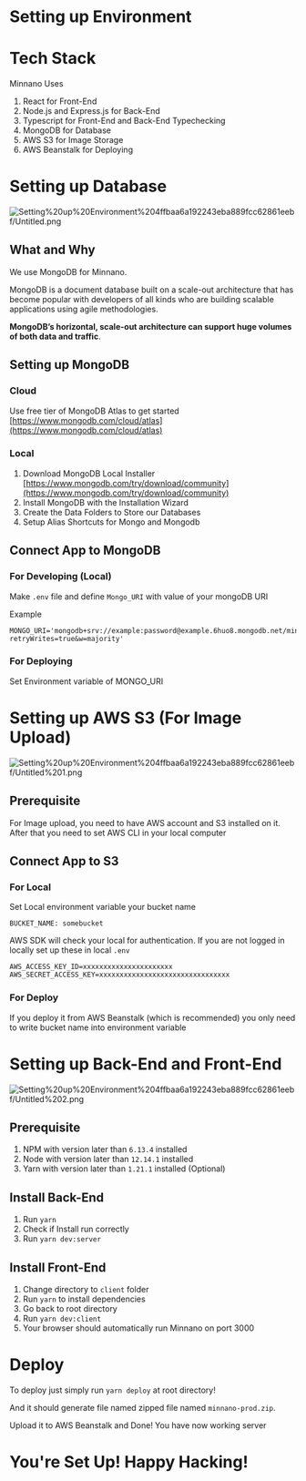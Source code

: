 # Setting up Environment

# Tech Stack

Minnano Uses

1. React for Front-End
2. Node.js and Express.js for Back-End
3. Typescript for Front-End and Back-End  Typechecking
4. MongoDB for Database
5. AWS S3 for Image Storage
6. AWS Beanstalk for Deploying

# Setting up Database

![Setting%20up%20Environment%204ffbaa6a192243eba889fcc62861eebf/Untitled.png](Setting%20up%20Environment%204ffbaa6a192243eba889fcc62861eebf/Untitled.png)

## What and Why

We use MongoDB for Minnano. 

MongoDB is a document database built on a scale-out architecture that has become popular with developers of all kinds who are building scalable applications using agile methodologies.

**MongoDB’s horizontal, scale-out architecture can support huge volumes of both data and traffic**.

## Setting up MongoDB

### Cloud

Use free tier of MongoDB Atlas to get started [https://www.mongodb.com/cloud/atlas](https://www.mongodb.com/cloud/atlas)

### Local

1. Download MongoDB Local Installer [https://www.mongodb.com/try/download/community](https://www.mongodb.com/try/download/community)
2. Install MongoDB with the Installation Wizard
3. Create the Data Folders to Store our Databases
4. Setup Alias Shortcuts for Mongo and Mongodb

## Connect App to MongoDB

### For Developing (Local)

Make `.env` file and define `Mongo_URI` with value of your mongoDB URI

Example

```
MONGO_URI='mongodb+srv://example:password@example.6huo8.mongodb.net/minnanodb?retryWrites=true&w=majority'
```

### For Deploying

Set Environment variable of MONGO_URI

# Setting up AWS S3 (For Image Upload)

![Setting%20up%20Environment%204ffbaa6a192243eba889fcc62861eebf/Untitled%201.png](Setting%20up%20Environment%204ffbaa6a192243eba889fcc62861eebf/Untitled%201.png)

## Prerequisite

For Image upload, you need to have AWS account and S3 installed on it.  After that you need to set AWS CLI in your local computer

## Connect App to S3

### For Local

Set Local environment variable your bucket name

```
BUCKET_NAME: somebucket
```

AWS SDK will check your local for authentication. If you are not logged in locally set up these in local `.env`

```
AWS_ACCESS_KEY_ID=xxxxxxxxxxxxxxxxxxxxxx
AWS_SECRET_ACCESS_KEY=xxxxxxxxxxxxxxxxxxxxxxxxxxxxxxxx
```

### For Deploy

If you deploy it from AWS Beanstalk (which is recommended) you only need to write  bucket name into environment variable

# Setting up Back-End and Front-End

![Setting%20up%20Environment%204ffbaa6a192243eba889fcc62861eebf/Untitled%202.png](Setting%20up%20Environment%204ffbaa6a192243eba889fcc62861eebf/Untitled%202.png)

## Prerequisite

1. NPM with version later than  `6.13.4` installed
2. Node with version later than  `12.14.1` installed
3. Yarn with version later than `1.21.1` installed (Optional)

## Install Back-End

1. Run `yarn`
2. Check if Install run correctly
3. Run `yarn dev:server`

## Install Front-End

1.  Change directory to `client` folder
2. Run `yarn` to install dependencies
3. Go back to root directory
4. Run `yarn dev:client`
5. Your browser should automatically run Minnano on port 3000

# Deploy

To deploy just simply run `yarn deploy` at root directory!

And it should generate file named zipped file named `minnano-prod.zip`.

Upload it to AWS Beanstalk and Done! You have now working server

# You're Set Up! Happy Hacking!